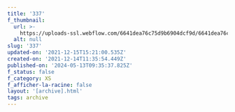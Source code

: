 ```yaml
---
title: '337'
f_thumbnail:
  url: >-
    https://uploads-ssl.webflow.com/6641dea76c75d9b6904dcf9d/6641dea76c75d9b6904dd2f5_337.jpg
  alt: null
slug: '337'
updated-on: '2021-12-15T15:21:00.535Z'
created-on: '2021-12-14T11:35:54.449Z'
published-on: '2024-05-13T09:35:37.825Z'
f_status: false
f_category: XS
f_afficher-la-racine: false
layout: '[archive].html'
tags: archive
---
```



